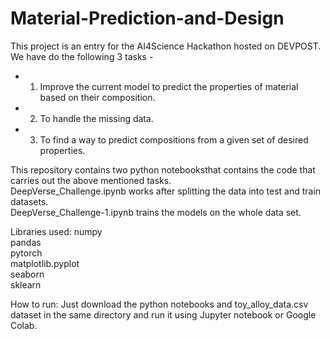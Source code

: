# Material-Prediction-and-Design

This project is an entry for the AI4Science Hackathon hosted on DEVPOST.
We have do the following 3 tasks - 
- 1. Improve the current model to predict the properties of material based on their composition.
- 2. To handle the missing data.
- 3. To find a way to predict compositions from a given set of desired properties.

This repository contains two python notebooksthat contains the code that carries out the above mentioned tasks.  
DeepVerse_Challenge.ipynb works after splitting the data into test and train datasets.  
DeepVerse_Challenge-1.ipynb trains the models on the whole data set.

Libraries used: 
numpy  
pandas  
pytorch  
matplotlib.pyplot  
seaborn  
sklearn  

How to run: 
Just download the python notebooks and toy_alloy_data.csv dataset in the same directory and run it using Jupyter notebook or Google Colab.
